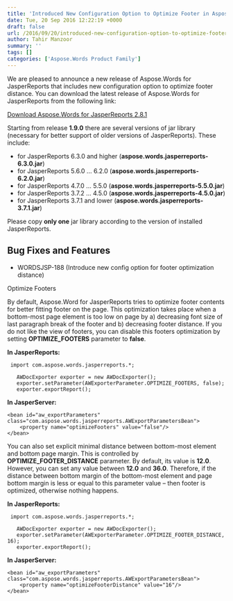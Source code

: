 ```yaml
---
title: 'Introduced New Configuration Option to Optimize Footer in Aspose.Words for JasperReports 2.8.1'
date: Tue, 20 Sep 2016 12:22:19 +0000
draft: false
url: /2016/09/20/introduced-new-configuration-option-to-optimize-footer-in-aspose.words-for-jasperreports-2.8.1/
author: Tahir Manzoor
summary: ''
tags: []
categories: ['Aspose.Words Product Family']
---
```


[](http://www.aspose.com/jasperreports/word-component.aspx)We are pleased to announce a new release of Aspose.Words for JasperReports that includes new configuration option to optimize footer distance. You can download the latest release of Aspose.Words for JasperReports from the following link:

[Download Aspose.Words for JasperReports 2.8.1][1]

Starting from release **1.9.0** there are several versions of jar library (necessary for better support of older versions of JasperReports). These include:

*   for JasperReports 6.3.0 and higher (**aspose.words.jasperreports-6.3.0.jar**)
*   for JasperReports 5.6.0 ... 6.2.0 (**aspose.words.jasperreports-6.2.0.jar**)
*   for JasperReports 4.7.0 ... 5.5.0 (**aspose.words.jasperreports-5.5.0.jar**)
*   for JasperReports 3.7.2 ... 4.5.0 (**aspose.words.jasperreports-4.5.0.jar**)
*   for JasperReports 3.7.1 and lower (**aspose.words.jasperreports-3.7.1.jar**)

Please copy **only one** jar library according to the version of installed JasperReports.

## Bug Fixes and Features

*   WORDSJSP-188 (Introduce new config option for footer optimization distance)

Optimize Footers

By default, Aspose.Word for JasperReports tries to optimize footer contents for better fitting footer on the page. This optimization takes place when a bottom-most page element is too low on page by a) decreasing font size of last paragraph break of the footer and b) decreasing footer distance. If you do not like the view of footers, you can disable this footers optimization by setting **OPTIMIZE\_FOOTERS** parameter to **false**.

**In JasperReports:**

```
 import com.aspose.words.jasperreports.*;

   AWDocExporter exporter = new AWDocExporter();
   exporter.setParameter(AWExporterParameter.OPTIMIZE_FOOTERS, false);
   exporter.exportReport(); 
```

**In JasperServer:**

```
<bean id="aw_exportParameters" class="com.aspose.words.jasperreports.AWExportParametersBean">
    <property name="optimizeFooters" value="false"/>
</bean> 
```

You can also set explicit minimal distance between bottom-most element and bottom page margin. This is controlled by **OPTIMIZE\_FOOTER\_DISTANCE** parameter. By default, its value is **12.0**. However, you can set any value between **12.0** and **36.0**. Therefore, if the distance between bottom margin of the bottom-most element and page bottom margin is less or equal to this parameter value – then footer is optimized, otherwise nothing happens.

**In JasperReports:**

```
 import com.aspose.words.jasperreports.*;

   AWDocExporter exporter = new AWDocExporter();
   exporter.setParameter(AWExporterParameter.OPTIMIZE_FOOTER_DISTANCE, 16);
   exporter.exportReport(); 
```

**In JasperServer:**

```
<bean id="aw_exportParameters" class="com.aspose.words.jasperreports.AWExportParametersBean">
    <property name="optimizeFooterDistance" value="16"/>
</bean> 
```




[1]: http://www.aspose.com/downloads/words-family/jasperreports




